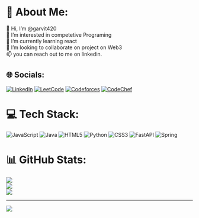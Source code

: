 # 💫 About Me:
👋 Hi, I’m @garvit420<br>👀 I’m interested in competetive Programing<br>🌱 I’m currently learning react<br>💞️ I’m looking to collaborate on project on Web3<br>📫 you can reach out to me on linkedin.


## 🌐 Socials:
[![LinkedIn](https://img.shields.io/badge/LinkedIn-%230077B5.svg?logo=linkedin&logoColor=white)](https://linkedin.com/in/garvit-jain-7163511b9) [![LeetCode](https://img.shields.io/badge/LeetCode-%230d1017.svg?logo=leetcode&logoColor=white)](https://leetcode.com/u/garvitjain_og) [![Codeforces](https://img.shields.io/badge/Codeforces-%231f8acb.svg?logo=codeforces&logoColor=white)](https://codeforces.com/profile/garvitjain.og) [![CodeChef](https://img.shields.io/badge/CodeChef-%23594877.svg?logo=codechef&logoColor=white)](https://www.codechef.com/users/garvitjain_og)


# 💻 Tech Stack:
![JavaScript](https://img.shields.io/badge/javascript-%23323330.svg?style=for-the-badge&logo=javascript&logoColor=%23F7DF1E) ![Java](https://img.shields.io/badge/java-%23ED8B00.svg?style=for-the-badge&logo=openjdk&logoColor=white) ![HTML5](https://img.shields.io/badge/html5-%23E34F26.svg?style=for-the-badge&logo=html5&logoColor=white) ![Python](https://img.shields.io/badge/python-3670A0?style=for-the-badge&logo=python&logoColor=ffdd54) ![CSS3](https://img.shields.io/badge/css3-%231572B6.svg?style=for-the-badge&logo=css3&logoColor=white) ![FastAPI](https://img.shields.io/badge/FastAPI-005571?style=for-the-badge&logo=fastapi) ![Spring](https://img.shields.io/badge/spring-%236DB33F.svg?style=for-the-badge&logo=spring&logoColor=white)
# 📊 GitHub Stats:
![](https://github-readme-stats.vercel.app/api?username=garvit420&theme=rose_pine&hide_border=true&include_all_commits=false&count_private=false)<br/>
![](https://github-readme-streak-stats.herokuapp.com/?user=garvit420&theme=rose_pine&hide_border=true)<br/>
![](https://github-readme-stats.vercel.app/api/top-langs/?username=garvit420&theme=rose_pine&hide_border=true&include_all_commits=false&count_private=false&layout=compact)

---
[![](https://visitcount.itsvg.in/api?id=garvit420&icon=0&color=0)](https://visitcount.itsvg.in)

<!-- Proudly created with GPRM ( https://gprm.itsvg.in ) -->
